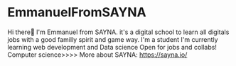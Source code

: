 # EmmanuelFromSAYNA
Hi there👋
I'm Emmanuel from SAYNA. it's a digital school to learn all digitals jobs with a good familly spirit and game way.
I'm a student
I'm currently learning web development and Data science
Open for jobs and collabs!
Computer science>>>>
More about SAYNA: https://sayna.io/
